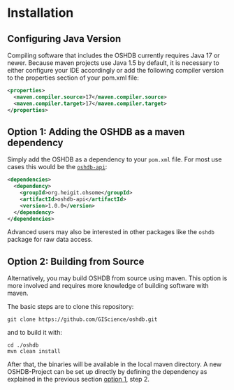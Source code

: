 Installation
============

## Configuring Java Version

Compiling software that includes the OSHDB currently requires Java 17 or newer. Because maven projects use Java 1.5 by default, it is necessary to either configure your IDE accordingly or add the following compiler version to the properties section of your pom.xml file:

```xml
<properties>
  <maven.compiler.source>17</maven.compiler.source>
  <maven.compiler.target>17</maven.compiler.target>
</properties>
```

## Option 1: Adding the OSHDB as a maven dependency 

Simply add the OSHDB as a dependency to your `pom.xml` file. For most use cases this would be the [`oshdb-api`](api.md):

```xml
<dependencies>
  <dependency>
    <groupId>org.heigit.ohsome</groupId>
    <artifactId>oshdb-api</artifactId>
    <version>1.0.0</version>
  </dependency>
</dependencies>
```

Advanced users may also be interested in other packages like the `oshdb` package for raw data access.

## Option 2: Building from Source

Alternatively, you may build OSHDB from source using maven. This option is more involved and requires more knowledge of building software with maven.

The basic steps are to clone this repository:

```
git clone https://github.com/GIScience/oshdb.git
```

and to build it with:

```
cd ./oshdb
mvn clean install
```

After that, the binaries will be available in the local maven directory. A new OSHDB-Project can be set up directly by defining the dependency as explained in the previous section [option 1](#option-1-adding-the-oshdb-as-a-maven-dependency), step 2.
